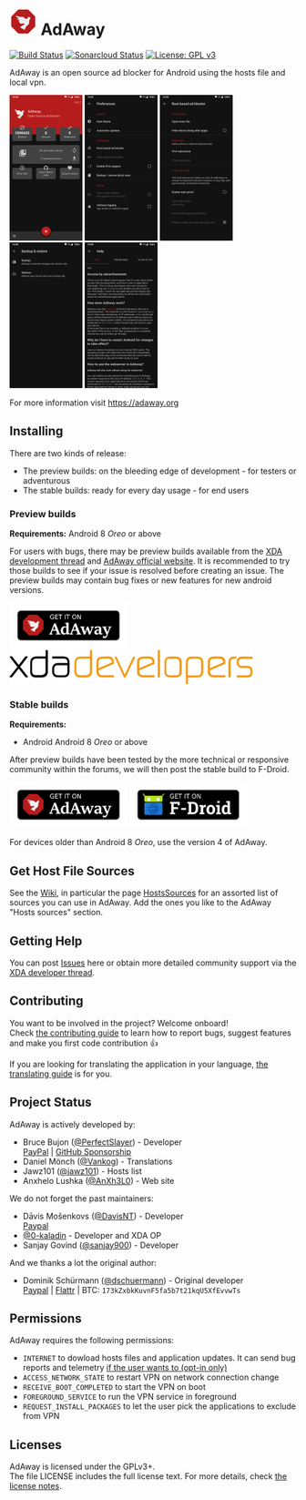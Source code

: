 # ![AdAway logo](app/src/main/res/mipmap-mdpi/icon.png) AdAway

[![Build Status](https://travis-ci.com/AdAway/AdAway.svg?branch=master)](https://travis-ci.com/AdAway/AdAway) [![Sonarcloud Status](https://sonarcloud.io/api/project_badges/measure?project=org.adaway&metric=security_rating)](https://sonarcloud.io/dashboard?id=org.adaway) [![License: GPL v3](https://img.shields.io/badge/License-GPL%20v3-blue.svg)](blob/master/LICENSE)

AdAway is an open source ad blocker for Android using the hosts file and local vpn.

[<img src="metadata/en-rUS/phoneScreenshots/screenshot1.png"
    alt="Home screen"
    height="256">](metadata/en-rUS/phoneScreenshots/screenshot1.png)
[<img src="metadata/en-rUS/phoneScreenshots/screenshot2.png"
    alt="Preferences screen"
    height="256">](metadata/en-rUS/phoneScreenshots/screenshot2.png)
[<img src="metadata/en-rUS/phoneScreenshots/screenshot3.png"
    alt="Root based ad blocker screen"
    height="256">](metadata/en-rUS/phoneScreenshots/screenshot3.png)
[<img src="metadata/en-rUS/phoneScreenshots/screenshot4.png"
    alt="Backup and restore screen"
    height="256">](metadata/en-rUS/phoneScreenshots/screenshot4.png)
[<img src="metadata/en-rUS/phoneScreenshots/screenshot5.png"
    alt="Help screen"
    height="256">](metadata/en-rUS/phoneScreenshots/screenshot5.png)

For more information visit https://adaway.org

## Installing

There are two kinds of release:
* The preview builds: on the bleeding edge of development - for testers or adventurous
* The stable builds: ready for every day usage - for end users

### Preview builds

**Requirements:** Android 8 _Oreo_ or above

For users with bugs, there may be preview builds available from the [XDA development thread](https://forum.xda-developers.com/showthread.php?t=2190753) and [AdAway official website](https://app.adaway.org/beta.apk).
It is recommended to try those builds to see if your issue is resolved before creating an issue.
The preview builds may contain bug fixes or new features for new android versions.

[<img src="Resources/get-it-on-adaway.png"
      alt="Get it on official AdAway website"
      height="80">](https://app.adaway.org/beta.apk)
[<img src="Resources/XDADevelopers.png"
      raw="true"
      alt="Get it on XDA forum"
      height="60">](https://forum.xda-developers.com/showthread.php?t=2190753)

### Stable builds

**Requirements:**
* Android Android 8 _Oreo_ or above

After preview builds have been tested by the more technical or responsive community within the forums, we will then post the stable build to F-Droid.

[<img src="Resources/get-it-on-adaway.png"
    alt="Get it on official AdAway website"
    height="80">](https://app.adaway.org/adaway.apk)
[<img src="Resources/get-it-on-fdroid.png"
      raw="true"
      alt="Get it on F-Droid"
      height="80">](https://f-droid.org/app/org.adaway)

For devices older than Android 8 _Oreo_, use the version 4 of AdAway.

## Get Host File Sources

See the [Wiki](https://github.com/AdAway/AdAway/wiki), in particular the page [HostsSources](https://github.com/AdAway/AdAway/wiki/HostsSources) for an assorted list of sources you can use in AdAway.
Add the ones you like to the AdAway "Hosts sources" section.

## Getting Help

You can post [Issues](https://github.com/AdAway/AdAway/issues) here or obtain more detailed community support via the [XDA developer thread](http://forum.xda-developers.com/showthread.php?t=2190753).


## Contributing

You want to be involved in the project? Welcome onboard!  
Check [the contributing guide](CONTRIBUTING.md) to learn how to report bugs, suggest features and make you first code contribution :+1:

If you are looking for translating the application in your language, [the translating guide](TRANSLATING.md) is for you.


## Project Status

AdAway is actively developed by:
* Bruce Bujon ([@PerfectSlayer](https://github.com/PerfectSlayer)) - Developer  
[PayPal](https://paypal.me/BruceBUJON) | [GitHub Sponsorship](https://github.com/sponsors/PerfectSlayer)
* Daniel Mönch ([@Vankog](https://github.com/Vankog)) - Translations
* Jawz101 ([@jawz101](https://github.com/jawz101)) - Hosts list
* Anxhelo Lushka ([@AnXh3L0](https://github.com/AnXh3L0)) - Web site

We do not forget the past maintainers:
* Dāvis Mošenkovs ([@DavisNT](https://github.com/DavisNT)) - Developer  
[Paypal](https://www.paypal.com/cgi-bin/webscr?cmd=_donations&business=5GUHNXYE58RZS&lc=US&item_name=AdAway%20Donation&no_note=0&no_shipping=1)
* [@0-kaladin](https://github.com/0-kaladin) - Developer and XDA OP
* Sanjay Govind ([@sanjay900](https://github.com/sanjay900)) - Developer

And we thanks a lot the original author:
* Dominik Schürmann ([@dschuermann](https://github.com/dschuermann)) - Original developer  
[Paypal](https://www.paypal.com/cgi-bin/webscr?cmd=_donations&business=android%40schuermann.eu&lc=US&item_name=AdAway%20Donation&no_note=0&no_shipping=1&currency_code=EUR) | [Flattr](flattr.com/thing/369138/AdAway-Ad-blocker-for-Android) | BTC: `173kZxbkKuvnF5fa5b7t21kqU5XfEvvwTs`

## Permissions

AdAway requires the following permissions:

* `INTERNET` to dowload hosts files and application updates. It can send bug reports and telemetry [if the user wants to (opt-in only)](https://github.com/AdAway/AdAway/wiki/Telemetry)
* `ACCESS_NETWORK_STATE` to restart VPN on network connection change
* `RECEIVE_BOOT_COMPLETED` to start the VPN on boot
* `FOREGROUND_SERVICE` to run the VPN service in foreground
* `REQUEST_INSTALL_PACKAGES` to let the user pick the applications to exclude from VPN

## Licenses

AdAway is licensed under the GPLv3+.  
The file LICENSE includes the full license text.
For more details, check [the license notes](LICENSE.md).
